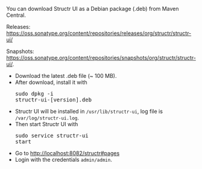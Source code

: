 You can download Structr UI as a Debian package (.deb) from Maven Central.

Releases: <a href="https://oss.sonatype.org/content/repositories/releases/org/structr/structr-ui/">https://oss.sonatype.org/content/repositories/releases/org/structr/structr-ui/</a>

Snapshots: <a href="https://oss.sonatype.org/content/repositories/snapshots/org/structr/structr-ui/">https://oss.sonatype.org/content/repositories/snapshots/org/structr/structr-ui/</a>.

- Download the latest .deb file (~ 100 MB).
- After download, install it with <pre class="code">sudo dpkg -i structr-ui-[version].deb</pre>
- Structr UI will be installed in <code>/usr/lib/structr-ui</code>, log file is <code>/var/log/structr-ui.log</code>.
- Then start Structr UI with <pre class="code">sudo service structr-ui start</pre>
- Go to <a href="http://localhost:8082/structr#pages"> http://localhost:8082/structr#pages</a>
- Login with the credentials <code>admin/admin</code>.
